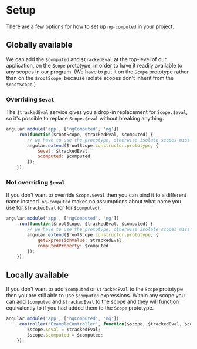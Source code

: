 # Setup

There are a few options for how to set up `ng-computed` in your
project.

## Globally available

We can add the `$computed` and `$trackedEval` at the top-level of our
application, on the `Scope` prototype, in order to have it readily
available to any scopes in our program. (We have to put it on the
`Scope` prototype rather than on the `$rootScope`, because isolate
scopes don't inherit from the `$rootScope`.)

### Overriding `$eval`

The `$trackedEval` service gives you a drop-in replacement for
`Scope.$eval`, so it's possible to replace `Scope.$eval` without
breaking anything.

```javascript
angular.module('app', ['ngComputed', 'ng'])
    .run(function($rootScope, $trackedEval, $computed) {
        // we have to use the prototype, otherwise isolate scopes miss out
        angular.extend($rootScope.constructor.prototype, {
            $eval: $trackedEval,
            $computed: $computed
        });
    });
```

### Not overriding `$eval`

If you don't want to override `Scope.$eval` then you can bind it to a
different name instead. `ng-computed` makes no assumptions about what
name you use for `$trackedEval` (or for `$computed`).

```javascript
angular.module('app', ['ngComputed', 'ng'])
    .run(function($rootScope, $trackedEval, $computed) {
        // we have to use the prototype, otherwise isolate scopes miss out
        angular.extend($rootScope.constructor.prototype, {
            getExpressionValue: $trackedEval,
            computedProperty: $computed
        });
    });
```

## Locally available

If you don't want to add `$computed` or `$trackedEval` to the `Scope`
prototype then you are still able to use `$computed`
expressions. Within any scope you can add `$computed` and
`$trackedEval` to the scope and they will function equivalently to if
you had added them to the `Scope` prototype.

```javascript
angular.module('app', ['ngComputed', 'ng'])
    .controller('ExampleController', function($scope, $trackedEval, $computed) {
        $scope.$eval = $trackedEval;
        $scope.$computed = $computed;
    });
```
